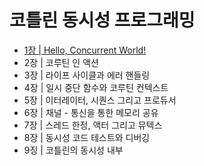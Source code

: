 # 코틀린 동시성 프로그래밍

- [1장 | Hello, Concurrent World!](https://github.com/jionchu/Read-Dev-Book/tree/main/코틀린%20동시성%20프로그래밍/1장%20%7C%20Hello%2C%20Concurrent%20World!)
- 2장 | 코루틴 인 액션
- 3장 | 라이프 사이클과 에러 핸들링
- 4장 | 일시 중단 함수와 코루틴 컨텍스트
- 5장 | 이터레이터, 시퀀스 그리고 프로듀서
- 6장 | 채널 - 통신을 통한 메모리 공유
- 7장 | 스레드 한정, 액터 그리고 뮤텍스
- 8장 | 동시성 코드 테스트와 디버깅
- 9징 | 코틀린의 동시성 내부
